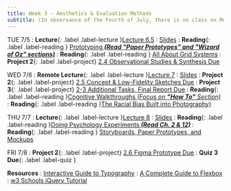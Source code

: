 ```yaml
---
title: Week 3 - Aesthetics & Evaluation Methods
subtitle: (In observance of the Fourth of July, there is no class on Monday, so no Studio this week.)
---
```


TUE 7/5
: **<bold>Lecture</bold>**{: .label .label-lecture }[Lecture 6.5](https://bcourses.berkeley.edu/courses/1515859/external_tools/78985)
: [Slides](https://drive.google.com/drive/folders/1QaZaZay39VsE3DDVGFWscu2TYw-M21s2?usp=sharing)
: **<bold>Reading</bold>**{: .label .label-reading } [Prototyping _**(Read "Paper Prototypes" and "Wizard of Oz" sections)**_](http://courses.csail.mit.edu/6.831/2014/readings/L10-prototyping/#paper-prototypes)
: **<bold>Reading</bold>**{: .label .label-reading } [All About Grid Systems](
https://webdesign.tutsplus.com/articles/all-about-grid-systems--webdesign-14471)
: **<bold>Project 2</bold>**{: .label .label-project} [2.4 Observational Studies & Synthesis Due](https://docs.google.com/document/d/1jBpAAl-n5CD9RQ80euJtm-HOQG5-b4oIVtJtV0JLbHU/edit#heading=h.eb32air5k9wi)

WED 7/6
: **<bold>Remote Lecture</bold>**{: .label .label-lecture }[Lecture 7](https://bcourses.berkeley.edu/courses/1515859/external_tools/78985)
   : [Slides](https://docs.google.com/presentation/d/1NKnf8bd6tAVdpRq3Ud0Ik9-415L1CMlVJhMVw4aYeSU/edit?usp=sharing)
: **<bold>Project 2</bold>**{: .label .label-project} [2.5 Concept & Low-Fidelity Sketches Due](https://docs.google.com/document/d/1jBpAAl-n5CD9RQ80euJtm-HOQG5-b4oIVtJtV0JLbHU/edit#heading=h.u8lcstngar87)
: **<bold>Project 3</bold>**{: .label .label-project} [2-3 Additional Tasks, Final Report Due](https://docs.google.com/document/d/1J-9zUI_ftJnFNnsgwunapzgF4coIEeL5Pw1xOjjgW5c/edit#heading=h.pxo37l27sgun)
: **<bold>Reading</bold>**{: .label .label-reading }[Cognitive Walkthroughs _(Focus on **"How To"** Section)_](https://www.usabilitybok.org/cognitive-walkthrough)
: **<bold>Reading</bold>**{: .label .label-reading }[The Racial Bias Built into Photography)](https://drive.google.com/file/d/1sQ57eZtYvSphDrc0OM-F9QqsqRX91SIS/view?usp=sharing)


THU 7/7
: **<bold>Lecture</bold>**{: .label .label-lecture }[Lecture 8](https://bcourses.berkeley.edu/courses/1515859/external_tools/78985)
  : [Slides](https://drive.google.com/drive/folders/1QaZaZay39VsE3DDVGFWscu2TYw-M21s2?usp=sharing)
: **<bold>Reading</bold>**{: .label .label-reading }[Doing Psychology Experiments _**(Read Ch. 2 & 12)**_](https://drive.google.com/file/d/1U5qLPzlmmLgTh1nPyPvtdTXWG3ylhazi/view?usp=sharing)
: **<bold>Reading</bold>**{: .label .label-reading } [Storyboards, Paper Prototypes, and Mockups](https://www.youtube.com/watch?v=z4glsttyxw8)



FRI 7/8
: **<bold>Project 2</bold>**{: .label .label-project} [2.6 Figma Prototype Due](https://docs.google.com/document/d/1jBpAAl-n5CD9RQ80euJtm-HOQG5-b4oIVtJtV0JLbHU/edit#heading=h.pzlclte6icm4)
: **<bold>Quiz 3 Due</bold>**{: .label .label-quiz }

**Resources**
: [Interactive Guide to Typography](http://www.kaikkonendesign.fi.s3-website-eu-west-1.amazonaws.com/typography/)
: [A Complete Guide to Flexbox](https://css-tricks.com/snippets/css/a-guide-to-flexbox/)
: [w3 Schools jQuery Tutorial](https://www.w3schools.com/jquery/default.asp)
